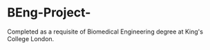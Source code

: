 # BEng-Project- 
Completed as a requisite of Biomedical Engineering degree at King's College London.
